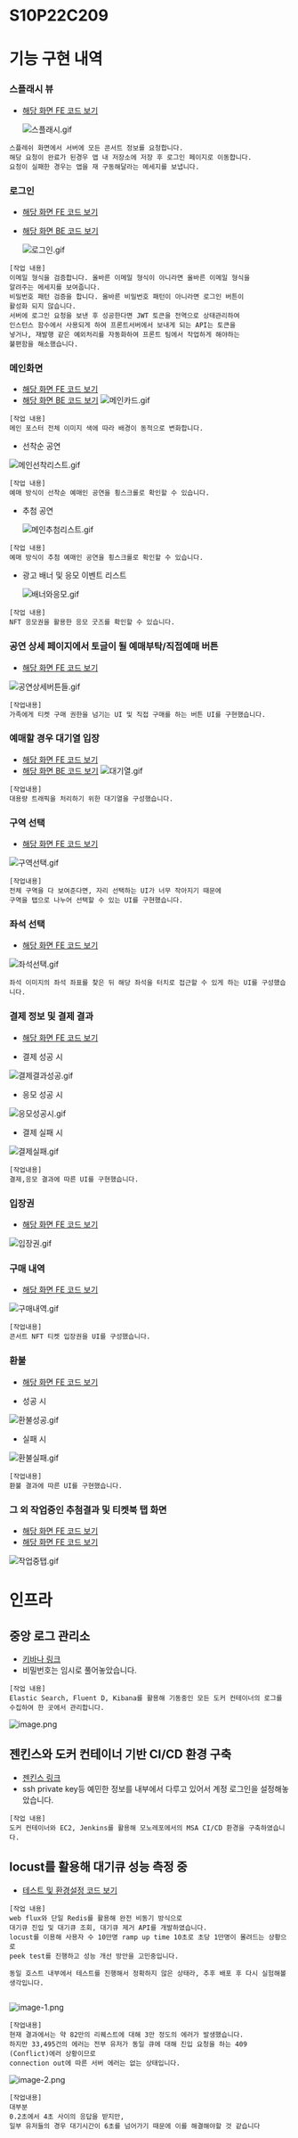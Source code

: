 # S10P22C209
# 기능 구현 내역

### 스플래시 뷰
- [해당 화면 FE 코드 보기](/app/frontend/src/screens/authScreen/SplashScreen.tsx)

  ![스플래시.gif](/docs/img/스플래시.gif)


```
스플레쉬 화면에서 서버에 모든 콘서트 정보를 요청합니다. 
해당 요청이 완료가 된경우 앱 내 저장소에 저장 후 로그인 페이지로 이동합니다.
요청이 실패한 경우는 앱을 재 구동해달라는 메세지를 보냅니다.
```


### 로그인
- [해당 화면 FE 코드 보기](/app/frontend/src/screens/authScreen/LoginScreen.tsx)
- [해당 화면 BE 코드 보기](https://lab.ssafy.com/s10-blockchain-contract-sub2/S10P22C209/-/blob/main/server/user/src/main/java/com/c209/user/domain/auth/controller/AuthController.java?ref_type=heads)

  ![로그인.gif](/docs/img/로그인.gif)


```
[작업 내용]
이메일 형식을 검증합니다. 올바른 이메일 형식이 아니라면 올바른 이메일 형식을
알려주는 메세지를 보여줍니다.
비밀번호 패턴 검증을 합니다. 올바른 비밀번호 패턴이 아니라면 로그인 버튼이
활성화 되지 않습니다.
서버에 로그인 요청을 보낸 후 성공한다면 JWT 토큰을 전역으로 상태관리하여 
인스턴스 함수에서 사용되게 하여 프론트서버에서 보내게 되는 API는 토큰을 
넣거나, 재발행 같은 예외처리를 자동화하여 프론트 팀에서 작업하게 해야하는 
불편함을 해소했습니다.
```

### 메인화면
- [해당 화면 FE 코드 보기](/app/frontend/src/screens/mainScreen/MainScreen.tsx)
- [해당 화면 BE 코드 보기](https://lab.ssafy.com/s10-blockchain-contract-sub2/S10P22C209/-/tree/main/server/catalog/src/main/java/com/c209/catalog/domain?ref_type=heads)
  ![메인카드.gif](/docs/img/메인카드.gif)


```
[작업 내용]
메인 포스터 전체 이미지 색에 따라 배경이 동적으로 변화합니다. 
```


- 선착순 공연
    
![메인선착리스트.gif](/docs/img/메인선착리스트.gif)


```
[작업 내용]
예매 방식이 선착순 예매인 공연을 횡스크롤로 확인할 수 있습니다. 
```
    


- 추첨 공연

  ![메인추첨리스트.gif](/docs/img/메인추첨리스트.gif)
    
```
[작업 내용]
예매 방식이 추첨 예매인 공연을 횡스크롤로 확인할 수 있습니다. 
```
    


- 광고 배너 및 응모 이벤트 리스트
    
    ![배너와응모.gif](/docs/img/배너와응모.gif)

```
[작업 내용]
NFT 응모권을 활용한 응모 굿즈를 확인할 수 있습니다. 
```
    


### 공연 상세 페이지에서 토글이 될 예매부탁/직접예매 버튼
- [해당 화면 FE 코드 보기](/app/frontend/src/screens/settingScreen/MyPageScreen.tsx)

![공연상세버튼들.gif](/docs/img/공연상세버튼들.gif)

```
[작업내용]
가족에게 티켓 구매 권한을 넘기는 UI 및 직접 구매를 하는 버튼 UI를 구현했습니다. 
```

### 예매할 경우 대기열 입장
- [해당 화면 FE 코드 보기](/app/frontend/src/screens/mainScreen/ticketingScreen/WaitingScreen.tsx)
- [해당 화면 BE 코드 보기](https://lab.ssafy.com/s10-blockchain-contract-sub2/S10P22C209/-/tree/main/server/queue?ref_type=heads)
![대기열.gif](/docs/img/대기열.gif)

```
[작업내용]
대용량 트래픽을 처리하기 위한 대기열을 구성했습니다.
```

### 구역 선택
- [해당 화면 FE 코드 보기](/app/frontend/src/screens/mainScreen/ticketingScreen/SeatingAreaSelectScreen.tsx)

![구역선택.gif](/docs/img/구역선택.gif)

```
[작업내용]
전체 구역을 다 보여준다면, 자리 선택하는 UI가 너무 작아지기 때문에
구역을 탭으로 나누어 선택할 수 있는 UI를 구현했습니다. 
```

### 좌석 선택
- [해당 화면 FE 코드 보기](/app/frontend/src/components/seat)

![좌석선택.gif](/docs/img/좌석선택.gif)

```
좌석 이미지의 좌석 좌표를 찾은 뒤 해당 좌석을 터치로 접근할 수 있게 하는 UI를 구성했습니다. 
```

### 결제 정보 및 결제 결과
- [해당 화면 FE 코드 보기](/app/frontend/src/screens/mainScreen/ticketingScreen/PaymentScreen.tsx)

- 결제 성공 시

![결제결과성공.gif](/docs/img/결제결과성공.gif)
    


- 응모 성공 시

![응모성공시.gif](/docs/img/응모성공시.gif)
    



- 결제 실패 시

![결제실패.gif](/docs/img/결제실패.gif)


```
[작업내용]
결제,응모 결과에 따른 UI를 구현했습니다.
```

### 입장권
- [해당 화면 FE 코드 보기](/app/frontend/src/screens/ticketEntryScreen/TicketListScreen.tsx)

![입장권.gif](/docs/img/입장권.gif)

### 구매 내역
- [해당 화면 FE 코드 보기](/app/frontend/src/screens/ticketEntryScreen/ticketRefundScreen/RefundInfoScreen.tsx)

![구매내역.gif](/docs/img/구매내역.gif)

```
[작업내용]
콘서트 NFT 티켓 입장권을 UI를 구성했습니다.
```


### 환불
- [해당 화면 FE 코드 보기](/app/frontend/src/screens/mainScreen/ticketingScreen/ResultRefundScreen.tsx)

- 성공 시

![환불성공.gif](/docs/img/환불성공.gif)


- 실패 시

![환불실패.gif](/docs/img/환불실패.gif)
    

```
[작업내용]
환불 결과에 따른 UI를 구현했습니다.
```


### 그 외 작업중인 추첨결과 및 티켓북 탭 화면
- [해당 화면 FE 코드 보기](/app/frontend/src/screens/lotteryResultScreen/ReservationWaitingScreen.tsx)
- [해당 화면 FE 코드 보기](/app/frontend/src/screens/ticketApplyScreen/TicketApplyListScreen.tsx)

![작업중탭.gif](/docs/img/작업중탭.gif)



# 인프라

## 중앙 로그 관리소
- [키바나 링크](http://j10c209.p.ssafy.io:5601/)
- 비밀번호는 임시로 풀어놓았습니다. 
```
[작업 내용]
Elastic Search, Fluent D, Kibana를 활용해 기동중인 모든 도커 컨테이너의 로그를 수집하여 한 곳에서 관리합니다. 
```
![image.png](docs/img/image.png)


## 젠킨스와 도커 컨테이너 기반 CI/CD 환경 구축
- [젠킨스 링크](http://3.39.248.185:8080/login?from=%2F)
- ssh private key등 예민한 정보를 내부에서 다루고 있어서 계정 로그인을 설정해놓았습니다. 
```
[작업 내용] 
도커 컨테이너와 EC2, Jenkins를 활용해 모노레포에서의 MSA CI/CD 환경을 구축하였습니다. 
```

## locust를 활용해 대기큐 성능 측정 중
- [테스트 및 환경설정 코드 보기](https://lab.ssafy.com/s10-blockchain-contract-sub2/S10P22C209/-/tree/main/server/queue/load-test?ref_type=heads)

```
[작업 내용]
web flux와 단일 Redis를 활용해 완전 비동기 방식으로 
대기큐 진입 및 대기큐 조회, 대기큐 제거 API를 개발하였습니다. 
locust를 이용해 사용자 수 10만명 ramp up time 10초로 초당 1만명이 몰려드는 상황으로
peek test를 진행하고 성능 개선 방안을 고민중입니다. 

동일 호스트 내부에서 테스트를 진행해서 정확하지 않은 상태라, 추후 배포 후 다시 실험해볼 생각입니다.
 
```



![image-1.png](docs/img/image-1.png)

```
[작업내용]
현재 결과에서는 약 82만의 리퀘스트에 대해 3만 정도의 에러가 발생했습니다. 
하지만 33,495건의 에러는 전부 유저가 동일 큐에 대해 진입 요청을 하는 409 (Conflict)에러 상황이므로 
connection out에 따른 서버 에러는 없는 상태입니다. 

```

![image-2.png](docs/img/image-2.png)

```
[작업내용]
대부분 
0.2초에서 4초 사이의 응답을 받지만, 
일부 유저들의 경우 대기시간이 6초를 넘어가기 때문에 이를 해결해야할 것 같습니다
```
